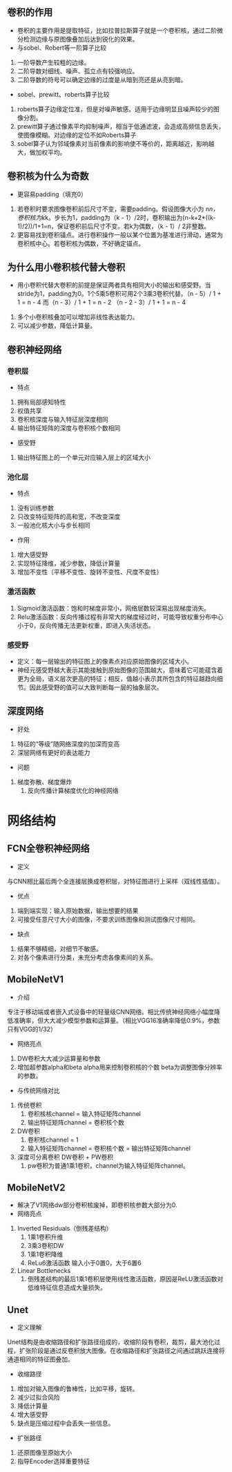 ## 卷积的作用
- 卷积的主要作用是提取特征，比如拉普拉斯算子就是一个卷积核，通过二阶微分检测边缘与原图像叠加后达到锐化的效果。
- 与sobel、Robert等一阶算子比较
1. 一阶导数产生较粗的边缘。
2. 二阶导数对细线、噪声、孤立点有较强响应。
3. 二阶导数的符号可以确定边缘的过度是从暗到亮还是从亮到暗。
- sobel、prewitt、roberts算子比较
1. roberts算子边缘定位准，但是对噪声敏感。适用于边缘明显且噪声较少的图像分割。
2. prewitt算子通过像素平均抑制噪声，相当于低通滤波，会造成高频信息丢失，使图像模糊。对边缘的定位不如Roberts算子
3. sobel算子认为邻域像素对当前像素的影响使不等价的，距离越近，影响越大，做加权平均。
## 卷积核为什么为奇数
- 更容易padding（填充0）
1. 若卷积时要求图像卷积前后尺寸不变，需要padding。假设图像大小为 n*n，卷积核为k*k。步长为1，padding为（k - 1）/2时，卷积输出为(n-k+2*((k-1)/2))/1+1=n，保证卷积前后尺寸不变。若k为偶数，（k - 1）/ 2非整数。
2. 更容易找到卷积锚点。进行卷积操作一般以某个位置为基准进行滑动，通常为卷积核中心。若卷积核为偶数，不好确定锚点。
## 为什么用小卷积核代替大卷积
- 用小卷积代替大卷积的前提是保证两者具有相同大小的输出和感受野。当stride为1，padding为0。1个5乘5卷积可用2个3乘3卷积代替。（n - 5）/ 1 + 1 = n - 4 而（n - 3）/ 1 + 1 = n - 2
（n - 2 - 3）/ 1 + 1 = n - 4
1. 多个小卷积核叠加可以增加非线性表达能力。
2. 可以减少参数，降低计算量。
## 卷积神经网络
### 卷积层
- 特点
1. 拥有局部感知特性
2. 权值共享
3. 卷积核深度与输入特征层深度相同
4. 输出特征矩阵的深度与卷积核个数相同
- 感受野
1. 输出特征图上的一个单元对应输入层上的区域大小
### 池化层
- 特点
1. 没有训练参数
2. 只改变特征矩阵的高和宽，不改变深度
3. 一般池化核大小与步长相同
- 作用
1. 增大感受野
2. 实现特征降维，减少参数，降低计算量
3. 增加不变性（平移不变性、旋转不变性、尺度不变性）


### 激活函数
1. Sigmoid激活函数：饱和时梯度非常小，网络层数较深易出现梯度消失。
2. Relu激活函数：反向传播过程有非常大的梯度经过时，可能导致权重分布中心小于0，反向传播无法更新权重，即进入失活状态。
### 感受野
- 定义：每一层输出的特征图上的像素点对应原始图像的区域大小。
- 神经元感受野越大表示其能接触到原始图像的范围越大，意味着它可能蕴含着更为全局，语义层次更高的特征；相反，值越小表示其所包含的特征越趋向细节。因此感受野的值可以大致判断每一层的抽象层次。

## 深度网络
- 好处
1. 特征的“等级”随网络深度的加深而变高
2. 深层网络有更好的表达能力
- 问题

1. 梯度弥散、梯度爆炸
   1. 反向传播计算梯度优化的神经网络
# 网络结构
## FCN全卷积神经网络
- 定义

与CNN相比最后两个全连接层换成卷积层，对特征图进行上采样（双线性插值）。
- 优点
1. 端到端实现：输入原始数据，输出想要的结果
2. 可接受任意尺寸大小的图像，不要求训练图像和测试图像尺寸相同。
- 缺点
1. 结果不够精细，对细节不敏感。
2. 对各个像素进行分类，未充分考虑各像素间的关系。
## MobileNetV1
- 介绍

专注于移动端或者嵌入式设备中的轻量级CNN网络。相比传统神经网络小幅度降低准确率，但大大减少模型参数和运算量。（相比VGG16准确率降低0.9%，参数只有VGG的1/32）
- 网络亮点
1. DW卷积大大减少运算量和参数
2. 增加超参数alpha和beta alpha用来控制卷积核的个数 beta为调整图像分辨率的参数。
- 与传统网络对比
1. 传统卷积
   1. 卷积核核channel = 输入特征矩阵channel
   2. 输出特征矩阵channel = 卷积核个数
2. DW卷积
   1. 卷积核channel = 1
   2. 输入特征矩阵channel = 卷积核个数 = 输出特征矩阵channel
3. 深度可分离卷积 DW卷积 + PW卷积
   1. pw卷积为普通1乘1卷积，channel为输入特征矩阵channel。
## MobileNetV2
- 解决了V1网络dw部分卷积核废掉，即卷积核参数大部分为0.
- 网络亮点
1. Inverted Residuals（倒残差结构）
   1. 1乘1卷积升维
   2. 3乘3卷积DW
   3. 1乘1卷积降维
   4. ReLu6激活函数 输入小于0置0，大于6置6
2. Linear Bottlenecks
   1. 倒残差结构的最后1乘1卷积层使用线性激活函数，原因是ReLU激活函数对低维特征信息造成大量损失。
## Unet
- 定义理解

Unet结构是由收缩路径和扩张路径组成的，收缩阶段有卷积，裁剪，最大池化过程，扩张阶段是通过反卷积放大图像。在收缩路径和扩张路径之间通过跳跃连接将通道相同的特征图叠加。
- 收缩路径
1. 增加对输入图像的鲁棒性，比如平移，旋转。
2. 减少过拟合风险
3. 降低计算量
4. 增大感受野
5. 缺点是压缩过程中会丢失一些信息。
- 扩张路径
1. 还原图像至原始大小
2. 指导Encoder选择重要特征